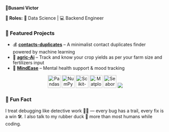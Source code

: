 

**🔹Busami Victor** 

**🔹 Roles:** 🧠 Data Science | 💻 Backend Engineer  


### 🚀 Featured Projects

- 💰 [**contacts-duplicates**](https://busami-duplicates.onrender.com/) – A minimalist contact duplicates finder powered by machine learning  
- 🌱 [**agric-Ai**](https://busami-agric.onrender.com/) – Track and know your crop yields as per your farm size and fertilizers input  
- 🧠 [**MindEase**](https://github.com/victor-busami/mindease) – Mental health support & mood tracking  

<p align="center">
  <!-- Data Science / ML -->
  <img src="https://img.shields.io/badge/Pandas-150458?style=for-the-badge&logo=pandas&logoColor=white" title="Pandas" height="40"/> 
  <img src="https://img.shields.io/badge/Numpy-013243?style=for-the-badge&logo=numpy&logoColor=white" title="NumPy" height="40"/> 
  <img src="https://img.shields.io/badge/Scikit-Learn-F7931E?style=for-the-badge&logo=scikit-learn&logoColor=white" title="Scikit-Learn" height="40"/> 
  <img src="https://img.shields.io/badge/Matplotlib-11557C?style=for-the-badge&logo=matplotlib&logoColor=white" title="Matplotlib" height="40"/> 
  <img src="https://img.shields.io/badge/Seaborn-77AC30?style=for-the-badge&logo=seaborn&logoColor=white" title="Seaborn" height="40"/> 
  
  <!-- Backend & Full-Stack -->
  <img src="https://skillicons.dev/icons?i=python,nextjs,postgres,mongodb,redis,docker,git,github,firebase,postman" />
</p>

### 🤯 Fun Fact

I treat debugging like detective work 🕵️‍♂️ — every bug has a trail, every fix is a win 🛠️. I also talk to my rubber duck 🦆 more than most humans while coding.  
